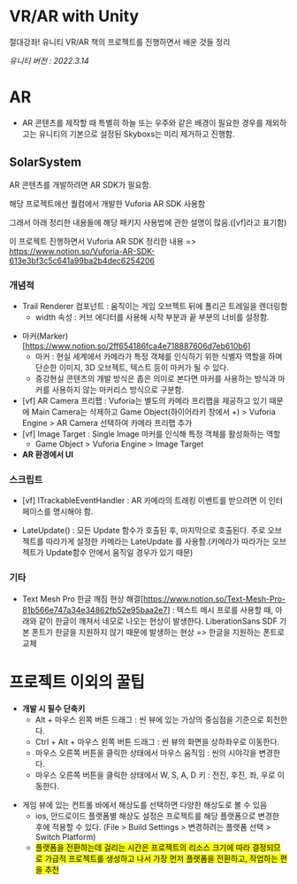 # VR/AR with Unity

절대강좌! 유니티 VR/AR 책의 프로젝트를 진행하면서 배운 것들 정리

_유니티 버전 : 2022.3.14_

# AR

- AR 콘텐츠를 제작할 때 특별히 하늘 또는 우주와 같은 배경이 필요한 경우를 제외하고는 유니티의 기본으로 설정된 Skyboxs는 미리 제거하고 진행함.

## SolarSystem

AR 콘텐츠를 개발하려면 AR SDK가 필요함.

해당 프로젝트에선 퀄컴에서 개발한 Vuforia AR SDK 사용함

그래서 아래 정리한 내용들에 해당 패키지 사용법에 관한 설명이 많음.([vf]라고 표기함)

이 프로젝트 진행하면서 Vuforia AR SDK 정리한 내용 => https://www.notion.so/Vuforia-AR-SDK-613e3bf3c5c641a99ba2b4dec6254206

### 개념적

- Trail Renderer 컴포넌트 : 움직이는 게임 오브젝트 뒤에 폴리곤 트레일을 렌더링함
  - width 속성 : 커브 에디터를 사용해 시작 부분과 끝 부분의 너비를 설정함.

* 마커(Marker)[https://www.notion.so/2ff654186fca4e718887606d7eb610b6]
  - 마커 : 현실 세계에서 카메라가 특정 객체를 인식하기 위한 식별자 역할을 하며 단순한 이미지, 3D 오브젝트, 텍스트 등이 마커가 될 수 있다.
  - 증강현실 콘텐츠의 개발 방식은 좁은 의미로 본다면 마커를 사용하는 방식과 마커를 사용하지 않는 마커리스 방식으로 구분함.
* [vf] AR Camera 프리팹 : Vuforia는 별도의 카메라 프리팹을 제공하고 있기 때문에 Main Camera는 삭제하고 Game Object(하이어라키 창에서 +) > Vuforia Engine > AR Camera 선택하여 카메라 프리팹 추가
* [vf] Image Target : Single Image 마커를 인식해 특정 객체를 활성화하는 역할
  - Game Object > Vuforia Engine > Image Target
* **AR 환경에서 UI**

### 스크립트

- [vf] ITrackableEventHandler : AR 카메라의 트래킹 이벤트를 받으려면 이 인터페이스를 명시해야 함.

* LateUpdate() : 모든 Update 함수가 호출된 후, 마지막으로 호출된다. 주로 오브젝트를 따라가게 설정한 카메라는 LateUpdate 를 사용함.(카메라가 따라가는 오브젝트가 Update함수 안에서 움직일 경우가 있기 때문)

### 기타

- Text Mesh Pro 한글 깨짐 현상 해결[https://www.notion.so/Text-Mesh-Pro-81b566e747a34e34862fb52e95baa2e7] : 텍스트 메시 프로를 사용할 때, 아래와 같이 한글이 깨져서 네모로 나오는 현상이 발생한다. LiberationSans SDF 기본 폰트가 한글을 지원하지 않기 때문에 발생하는 현상 => 한글을 지원하는 폰트로 교체

# 프로젝트 이외의 꿀팁

- **개발 시 필수 단축키**
  - Alt + 마우스 왼쪽 버튼 드래그 : 씬 뷰에 있는 가상의 중심점을 기준으로 회전한다.
  - Ctrl + Alt + 마우스 왼쪽 버튼 드래그 : 씬 뷰의 화면을 상하좌우로 이동한다.
  - 마우스 오른쪽 버튼을 클릭한 상태에서 마우스 움직임 : 씬의 시야각을 변경한다.
  - 마우스 오른쪽 버튼을 클릭한 상태에서 W, S, A, D 키 : 전진, 후진, 좌, 우로 이동한다.

* 게임 뷰에 있는 컨트롤 바에서 해상도를 선택하면 다양한 해상도로 볼 수 있음
  - ios, 안드로이드 플랫폼별 해상도 설정은 프로젝트를 해당 플랫폼으로 변경한 후에 적용할 수 있다. (File > Build Settings > 변경하려는 플랫폼 선택 > Switch Platform)
  * <span style="background-color: yellow; color: black;">플랫폼을 전환하는데 걸리는 시간은 프로젝트의 리소스 크기에 따라 결정되므로 가급적 프로젝트를 생성하고 나서 가장 먼저 플랫폼을 전환하고, 작업하는 편을 추천</span>
